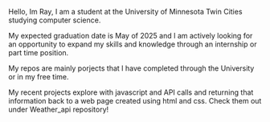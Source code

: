 Hello, Im Ray, I am a student at the University of Minnesota Twin Cities studying computer science. 

My expected graduation date is May of 2025 and I am actively looking for an opportunity to expand my skills and knowledge through an internship or part time position.

My repos are mainly porjects that I have completed through the University or in my free time.

My recent projects explore with javascript and API calls and returning that information back to a web page created using html and css. Check them out under Weather_api repository!




<!---
ralapple/ralapple is a ✨ special ✨ repository because its `README.md` (this file) appears on your GitHub profile.
You can click the Preview link to take a look at your changes.
--->
